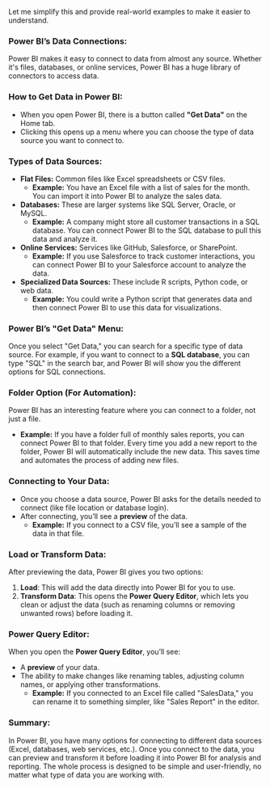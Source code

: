 Let me simplify this and provide real-world examples to make it easier to understand.

### **Power BI’s Data Connections:**
Power BI makes it easy to connect to data from almost any source. Whether it's files, databases, or online services, Power BI has a huge library of connectors to access data.

### **How to Get Data in Power BI:**
- When you open Power BI, there is a button called **"Get Data"** on the Home tab.
- Clicking this opens up a menu where you can choose the type of data source you want to connect to.

### **Types of Data Sources:**
- **Flat Files:** Common files like Excel spreadsheets or CSV files.
  - **Example:** You have an Excel file with a list of sales for the month. You can import it into Power BI to analyze the sales data.
- **Databases:** These are larger systems like SQL Server, Oracle, or MySQL.
  - **Example:** A company might store all customer transactions in a SQL database. You can connect Power BI to the SQL database to pull this data and analyze it.
- **Online Services:** Services like GitHub, Salesforce, or SharePoint.
  - **Example:** If you use Salesforce to track customer interactions, you can connect Power BI to your Salesforce account to analyze the data.
- **Specialized Data Sources:** These include R scripts, Python code, or web data.
  - **Example:** You could write a Python script that generates data and then connect Power BI to use this data for visualizations.

### **Power BI’s "Get Data" Menu:**
Once you select "Get Data," you can search for a specific type of data source. For example, if you want to connect to a **SQL database**, you can type "SQL" in the search bar, and Power BI will show you the different options for SQL connections.

### **Folder Option (For Automation):**
Power BI has an interesting feature where you can connect to a folder, not just a file.
- **Example:** If you have a folder full of monthly sales reports, you can connect Power BI to that folder. Every time you add a new report to the folder, Power BI will automatically include the new data. This saves time and automates the process of adding new files.

### **Connecting to Your Data:**
- Once you choose a data source, Power BI asks for the details needed to connect (like file location or database login).
- After connecting, you’ll see a **preview** of the data.
  - **Example:** If you connect to a CSV file, you’ll see a sample of the data in that file.

### **Load or Transform Data:**
After previewing the data, Power BI gives you two options:
1. **Load**: This will add the data directly into Power BI for you to use.
2. **Transform Data**: This opens the **Power Query Editor**, which lets you clean or adjust the data (such as renaming columns or removing unwanted rows) before loading it.

### **Power Query Editor:**
When you open the **Power Query Editor**, you’ll see:
- A **preview** of your data.
- The ability to make changes like renaming tables, adjusting column names, or applying other transformations.
  - **Example:** If you connected to an Excel file called "SalesData," you can rename it to something simpler, like "Sales Report" in the editor.

### **Summary:**
In Power BI, you have many options for connecting to different data sources (Excel, databases, web services, etc.). Once you connect to the data, you can preview and transform it before loading it into Power BI for analysis and reporting. The whole process is designed to be simple and user-friendly, no matter what type of data you are working with.
